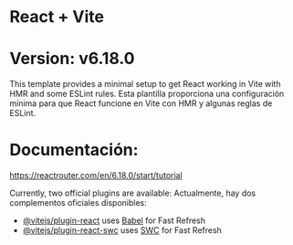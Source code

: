 # React + Vite
# Version: v6.18.0

This template provides a minimal setup to get React working in Vite with HMR and some ESLint rules.
Esta plantilla proporciona una configuración mínima para que React funcione en Vite con HMR y algunas reglas de ESLint.

# Documentación:

https://reactrouter.com/en/6.18.0/start/tutorial


Currently, two official plugins are available:
Actualmente, hay dos complementos oficiales disponibles:

- [@vitejs/plugin-react](https://github.com/vitejs/vite-plugin-react/blob/main/packages/plugin-react/README.md) uses [Babel](https://babeljs.io/) for Fast Refresh
- [@vitejs/plugin-react-swc](https://github.com/vitejs/vite-plugin-react-swc) uses [SWC](https://swc.rs/) for Fast Refresh
